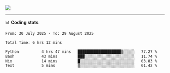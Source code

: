 <picture>
  <source
  srcset="https://github-readme-stats.vercel.app/api?username=sant0s12&show_icons=true&theme=dark"
  media="(prefers-color-scheme: dark)"
  />
  <source
  srcset="https://github-readme-stats.vercel.app/api?username=sant0s12&show_icons=true"
  media="(prefers-color-scheme: light)"
  />
  <img src="https://github-readme-stats.vercel.app/api?username=sant0s12&show_icons=true" />
</picture>

---

📊 **Coding stats**

<!--START_SECTION:waka-->

```txt
From: 30 July 2025 - To: 29 August 2025

Total Time: 6 hrs 12 mins

Python          4 hrs 47 mins   ███████████████████▒░░░░░   77.27 %
Bash            43 mins         ███░░░░░░░░░░░░░░░░░░░░░░   11.74 %
Nix             14 mins         █░░░░░░░░░░░░░░░░░░░░░░░░   03.83 %
Text            5 mins          ▒░░░░░░░░░░░░░░░░░░░░░░░░   01.42 %
```

<!--END_SECTION:waka-->
